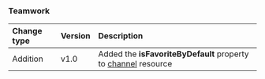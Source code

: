 ### Teamwork

| **Change type** | **Version** | **Description** |
|:---|:---|:---|
|Addition|v1.0|Added the **isFavoriteByDefault** property to [channel](https://docs.microsoft.com/en-us/graph/api/resources/channel?view=graph-rest-1.0) resource|
